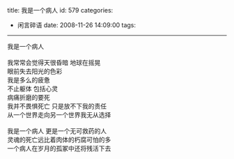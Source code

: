 title: 我是一个病人
id: 579
categories:
  - 闲言碎语
date: 2008-11-26 14:09:00
tags:
---

我是一个病人
</br>
</br>我常常会觉得天很昏暗 地球在摇晃
</br>眼前失去阳光的色彩
</br>我是多么的疲惫
</br>不止躯体 包括心灵
</br>病痛折磨的要死
</br>我并不畏惧死亡 只是放不下我的责任
</br>从一个世界走向另一个世界我无从选择
</br>
</br>我是一个病人 更是一个无可救药的人
</br>灵魂的死亡远比着肉体的朽腐可怕的多
</br>一个病人在岁月的孤冢中还将残活下去